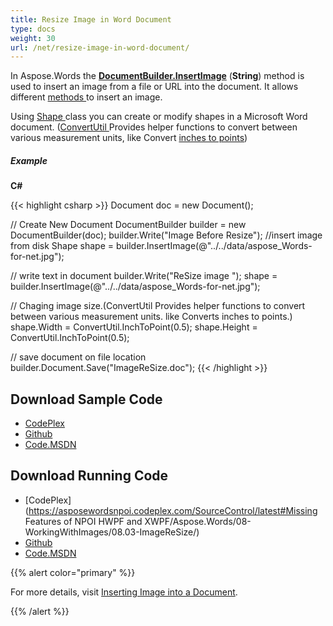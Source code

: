 ```yaml
---
title: Resize Image in Word Document
type: docs
weight: 30
url: /net/resize-image-in-word-document/
---
```


In Aspose.Words the [**DocumentBuilder.InsertImage**](http://www.aspose.com/api/net/words/aspose.words.documentbuilder/insertimage/methods/9) (**String**) method is used to insert an image from a file or URL into the document. It allows different [methods ](http://www.aspose.com/api/net/words/aspose.words/documentbuilder/methods/insertimage/index)to insert an image.

Using [Shape ](http://www.aspose.com/api/net/words/aspose.words.drawing/shape)class you can create or modify shapes in a Microsoft Word document. ([ConvertUtil ](http://www.aspose.com/api/net/words/aspose.words/convertutil)Provides helper functions to convert between various measurement units, like Convert [inches to points](http://www.aspose.com/api/net/words/aspose.words/convertutil/methods/inchtopoint))
##### **Example**
**C#**

{{< highlight csharp >}}
Document doc = new Document();

// Create New Document
DocumentBuilder builder = new DocumentBuilder(doc);
builder.Write("Image Before Resize");
//insert image from disk
Shape shape = builder.InsertImage(@"../../data/aspose_Words-for-net.jpg");

// write text in document
builder.Write("ReSize image ");
shape = builder.InsertImage(@"../../data/aspose_Words-for-net.jpg");

// Chaging image size.(ConvertUtil Provides helper functions to convert between various measurement units. like Converts inches to points.)
shape.Width = ConvertUtil.InchToPoint(0.5);
shape.Height = ConvertUtil.InchToPoint(0.5);

// save document on file location
builder.Document.Save("ImageReSize.doc");
{{< /highlight >}}
## **Download Sample Code**
- [CodePlex](https://asposewordsnpoi.codeplex.com/downloads/get/1556914)
- [Github](https://github.com/asposewords/Aspose.Words-for-.NET/releases/tag/Aspose.WordsFeaturesmissinginNPOIv1.2)
- [Code.MSDN](https://code.msdn.microsoft.com/More-Code-Examples-of-d19b2e19)
## **Download Running Code**
- [CodePlex](https://asposewordsnpoi.codeplex.com/SourceControl/latest#Missing Features of NPOI HWPF and XWPF/Aspose.Words/08-WorkingWithImages/08.03-ImageReSize/)
- [Github](https://github.com/asposewords/Aspose.Words-for-.NET/releases/download/Aspose.WordsFeaturesmissinginNPOIv1.2/08.03-ImageReSize.zip)
- [Code.MSDN](https://code.msdn.microsoft.com/More-Code-Examples-of-d19b2e19/view/SourceCode#content)

{{% alert color="primary" %}} 

For more details, visit [Inserting Image into a Document](https://docs.aspose.com/words/net/working-with-images/#inserting-an-image).

{{% /alert %}}
